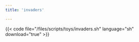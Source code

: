 ```yaml
---
title: 'invaders'

---
```


{{< code file="/files/scripts/toys/invaders.sh" language="sh" download="true" >}}
